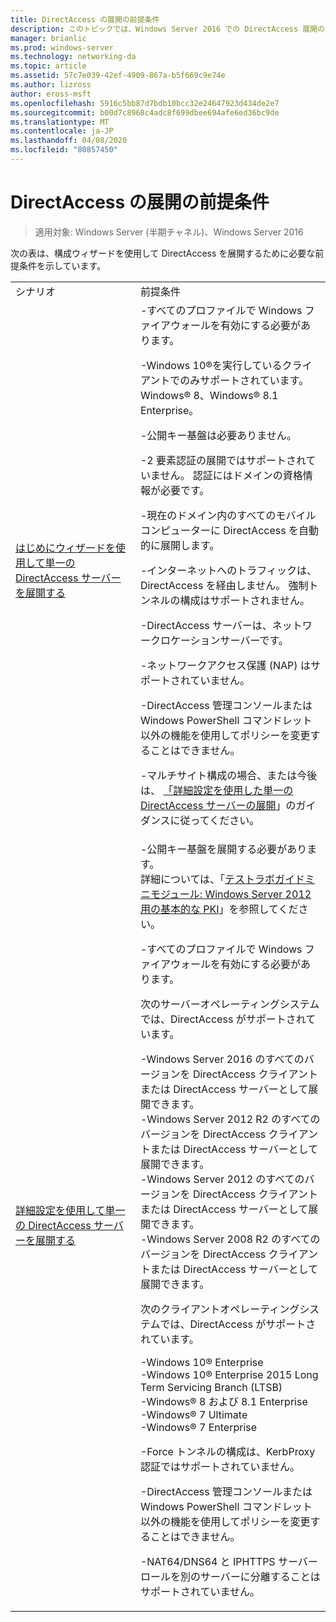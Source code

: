 ```yaml
---
title: DirectAccess の展開の前提条件
description: このトピックでは、Windows Server 2016 での DirectAccess 展開の前提条件について説明します。
manager: brianlic
ms.prod: windows-server
ms.technology: networking-da
ms.topic: article
ms.assetid: 57c7e039-42ef-4909-867a-b5f669c9e74e
ms.author: lizross
author: eross-msft
ms.openlocfilehash: 5916c5bb87d7bdb10bcc32e24647923d434de2e7
ms.sourcegitcommit: b00d7c8968c4adc8f699dbee694afe6ed36bc9de
ms.translationtype: MT
ms.contentlocale: ja-JP
ms.lasthandoff: 04/08/2020
ms.locfileid: "80857450"
---
```

# <a name="prerequisites-for-deploying-directaccess"></a>DirectAccess の展開の前提条件

>適用対象: Windows Server (半期チャネル)、Windows Server 2016

次の表は、構成ウィザードを使用して DirectAccess を展開するために必要な前提条件を示しています。  
  
|||  
|-|-|  
|シナリオ|前提条件|  
|[はじめにウィザードを使用して単一の DirectAccess サーバーを展開する](../../remote-access/directaccess/single-server-wizard/Deploy-a-Single-DirectAccess-Server-Using-the-Getting-Started-Wizard.md)|-すべてのプロファイルで Windows ファイアウォールを有効にする必要があります。<p>-Windows 10&reg;を実行しているクライアントでのみサポートされています。 <br />              Windows&reg; 8、Windows&reg; 8.1 Enterprise。<p>-公開キー基盤は必要ありません。<p>-2 要素認証の展開ではサポートされていません。 認証にはドメインの資格情報が必要です。<p>-現在のドメイン内のすべてのモバイルコンピューターに DirectAccess を自動的に展開します。<p>-インターネットへのトラフィックは、DirectAccess を経由しません。 強制トンネルの構成はサポートされません。<p>-DirectAccess サーバーは、ネットワークロケーションサーバーです。<p>-ネットワークアクセス保護 (NAP) はサポートされていません。<p>-DirectAccess 管理コンソールまたは Windows PowerShell コマンドレット以外の機能を使用してポリシーを変更することはできません。<p>-マルチサイト構成の場合、または今後は、 [「詳細設定を使用した単一の DirectAccess サーバーの展開](../../remote-access/directaccess/single-server-advanced/Deploy-a-Single-DirectAccess-Server-with-Advanced-Settings.md)」のガイダンスに従ってください。|  
|[詳細設定を使用して単一の DirectAccess サーバーを展開する](../../remote-access/directaccess/single-server-advanced/Deploy-a-Single-DirectAccess-Server-with-Advanced-Settings.md)|-公開キー基盤を展開する必要があります。<br />    詳細については、「[テストラボガイドミニモジュール: Windows Server 2012 用の基本的な PKI](https://social.technet.microsoft.com/wiki/contents/articles/7862.test-lab-guide-mini-module-basic-pki-for-windows-server-2012.aspx)」を参照してください。<p>-すべてのプロファイルで Windows ファイアウォールを有効にする必要があります。<p>次のサーバーオペレーティングシステムでは、DirectAccess がサポートされています。<p>-Windows Server 2016 のすべてのバージョンを DirectAccess クライアントまたは DirectAccess サーバーとして展開できます。<br />-Windows Server 2012 R2 のすべてのバージョンを DirectAccess クライアントまたは DirectAccess サーバーとして展開できます。<br />-Windows Server 2012 のすべてのバージョンを DirectAccess クライアントまたは DirectAccess サーバーとして展開できます。<br />-Windows Server 2008 R2 のすべてのバージョンを DirectAccess クライアントまたは DirectAccess サーバーとして展開できます。<p>次のクライアントオペレーティングシステムでは、DirectAccess がサポートされています。<p>-Windows 10&reg; Enterprise<br />-Windows 10&reg; Enterprise 2015 Long Term Servicing Branch (LTSB)<br />-Windows&reg; 8 および 8.1 Enterprise<br />-Windows&reg; 7 Ultimate<br />-Windows&reg; 7 Enterprise<p>-Force トンネルの構成は、KerbProxy 認証ではサポートされていません。<p>-DirectAccess 管理コンソールまたは Windows PowerShell コマンドレット以外の機能を使用してポリシーを変更することはできません。<p>-NAT64/DNS64 と IPHTTPS サーバーロールを別のサーバーに分離することはサポートされていません。|  
  


